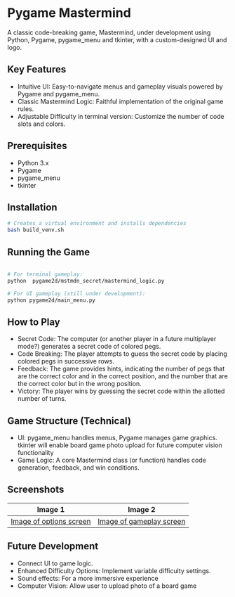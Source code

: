 # Pygame Mastermind
A classic code-breaking game, Mastermind, under development using Python, Pygame, pygame_menu and tkinter, with a custom-designed UI and logo.

## Key Features
* Intuitive UI: Easy-to-navigate menus and gameplay visuals powered by Pygame and pygame_menu.
* Classic Mastermind Logic: Faithful implementation of the original game rules.
* Adjustable Difficulty in terminal version: Customize the number of code slots and colors.

## Prerequisites
* Python 3.x
* Pygame
* pygame_menu
* tkinter

## Installation
```Bash
# Creates a virtual environment and installs dependencies
bash build_venv.sh
```
## Running the Game

```Bash

# For terminal gameplay:
python  pygame2d/mstmdn_secret/mastermind_logic.py

# For UI gameplay (still under development):
python pygame2d/main_menu.py

```
## How to Play
* Secret Code: The computer (or another player in a future multiplayer mode?) generates a secret code of colored pegs.
* Code Breaking: The player attempts to guess the secret code by placing colored pegs in successive rows.
* Feedback: The game provides hints, indicating the number of pegs that are the correct color and in the correct position, and the number that are the correct color but in the wrong position.
* Victory: The player wins by guessing the secret code within the allotted number of turns.

## Game Structure (Technical)
* UI: pygame_menu handles menus, Pygame manages game graphics. tkinter will enable board game photo upload for future computer vision functionality
* Game Logic: A core Mastermind class (or function) handles code generation, feedback, and win conditions.

## Screenshots 
| Image 1                               | Image 2                               |
| ------------------------------------- | ------------------------------------- |
| [Image of options screen](pygame2d/assets/Options.PNG) | [Image of gameplay screen](pygame2d/assets/game_ss.PNG) | 


## Future Development
* Connect UI to game logic.
* Enhanced Difficulty Options: Implement variable difficulty settings.
* Sound effects: For a more immersive experience
* Computer Vision: Allow user to upload photo of a board game
